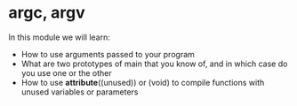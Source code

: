 # argc, argv

In this module we will learn:
 - How to use arguments passed to your program
 - What are two prototypes of main that you know of, and in which case do you use one or the other
 - How to use __attribute__((unused)) or (void) to compile functions with unused variables or parameters